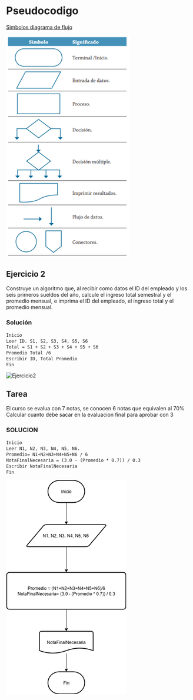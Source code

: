 # Pseudocodigo

[Simbolos diagrama de flujo](https://www.smartdraw.com/flowchart/simbolos-de-diagramas-de-flujo.htm)


![text](Captura%20de%20pantalla%202025-07-31%20104721.png)


## Ejercicio 2
Construye un algoritmo que, al recibir como datos el ID del empleado y los seis primeros sueldos del año, calcule el ingreso total semestral y el promedio mensual, e imprima el ID del empleado, el ingreso total y el promedio mensual.

### Solución
```
Inicio
Leer ID. S1, S2, S3, S4, S5, S6
Total = S1 + S2 + S3 + S4 + S5 + S6
Promedio Total /6
Escribir ID, Total Promedio 
Fin
```

![Ejercicio2](Diagrama%20sin%20título.drawio.png)

## Tarea 

El curso se evalua con 7 notas, se conocen 6 notas que equivalen al 70% 
Calcular cuanto debe sacar en la evaluacion final para aprobar con 3



### SOLUCION 

```
Inicio
Leer N1, N2, N3, N4, N5, N6.
Promedio= N1+N2+N3+N4+N5+N6 / 6
NotaFinalNecesaria = (3.0 - (Promedio * 0.7)) / 0.3
Escribir NotaFinalNecesaria
Fin
```

![Ejercicio2](diagramatarea.drawio.png)